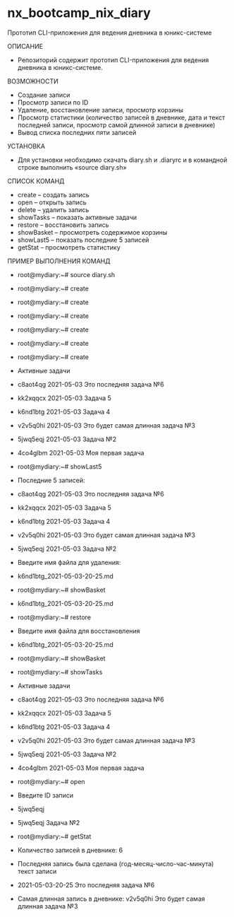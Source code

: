 # nx_bootcamp_nix_diary
Прототип CLI-приложения для ведения дневника в юникс-системе

ОПИСАНИЕ
- Репозиторий содержит прототип CLI-приложения для ведения дневника в юникс-системе.

ВОЗМОЖНОСТИ
- Создание записи
- Просмотр записи по ID
- Удаление, восстановление записи, просмотр корзины
- Просмотр статистики (количество записей в дневнике, дата и текст последней записи, просмотр самой длинной записи в дневнике)
- Вывод списка последних пяти записей

УСТАНОВКА
- Для установки необходимо скачать diary.sh и .diaryrc и в командной строке выполнить «source diary.sh»

СПИСОК КОМАНД
- сreate – создать запись
- open – открыть запись
- delete – удалить запись
- showTasks – показать активные задачи
- restore – восстановить запись
- showBasket – просмотреть содержимое корзины
- showLast5 – показать последние 5 записей
- getStat – просмотреть статистику

ПРИМЕР ВЫПОЛНЕНИЯ КОМАНД
- root@mydiary:~# source diary.sh
- root@mydiary:~# create
- root@mydiary:~# create
- root@mydiary:~# create
- root@mydiary:~# create
- root@mydiary:~# create
- root@mydiary:~# create
- Активные задачи
- c8aot4qg 2021-05-03 Это последняя задача №6
- kk2xqqcx 2021-05-03 Задача 5
- k6nd1btg 2021-05-03 Задача 4
- v2v5q0hi 2021-05-03 Это будет самая длинная задача №3
- 5jwq5eqj 2021-05-03 Задача №2
- 4co4glbm 2021-05-03 Моя первая задача
- root@mydiary:~# showLast5
- Последние 5 записей:
- c8aot4qg 2021-05-03 Это последняя задача №6
- kk2xqqcx 2021-05-03 Задача 5
- k6nd1btg 2021-05-03 Задача 4
- v2v5q0hi 2021-05-03 Это будет самая длинная задача №3
- 5jwq5eqj 2021-05-03 Задача №2
- Введите имя файла для удаления: 
- k6nd1btg_2021-05-03-20-25.md
- root@mydiary:~# showBasket
- k6nd1btg_2021-05-03-20-25.md
- root@mydiary:~# restore
- Введите имя файла для восстановления
- k6nd1btg_2021-05-03-20-25.md
- root@mydiary:~# showBasket

- root@mydiary:~# showTasks
- Активные задачи
- c8aot4qg 2021-05-03 Это последняя задача №6
- kk2xqqcx 2021-05-03 Задача 5
- k6nd1btg 2021-05-03 Задача 4
- v2v5q0hi 2021-05-03 Это будет самая длинная задача №3
- 5jwq5eqj 2021-05-03 Задача №2
- 4co4glbm 2021-05-03 Моя первая задача
- root@mydiary:~# open
- Введите ID записи
- 5jwq5eqj
- 5jwq5eqj Задача №2
- root@mydiary:~# getStat
- Количество записей в дневнике: 6
- Последняя запись была сделана (год-месяц-число-час-минута) текст записи
- 2021-05-03-20-25 Это последняя задача №6
- Самая длинная запись в дневнике: v2v5q0hi Это будет самая длинная задача №3

